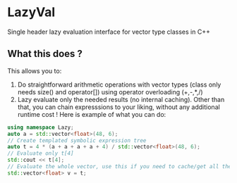 # LazyVal
Single header lazy evaluation interface for vector type classes in C++
## What this does ?
This allows you to:
1) Do straightforward arithmetic operations with vector types (class only needs size() and operator[]) using operator overloading (+,-,*,/)
2) Lazy evaluate only the needed results (no internal caching). Other than that, you can chain expresssions to your liking, without any additional runtime cost !
Here is example of what you can do:
```cpp
using namespace Lazy;
auto a = std::vector<float>(48, 6);
// Create templated symbolic expression tree
auto t = 4 * (a + a + a + a + 4) / std::vector<float>(48, 6);
// Evaluate only t[4]
std::cout << t[4];
// Evaluate the whole vector, use this if you need to cache/get all the results.
std::vector<float> v = t;
```
